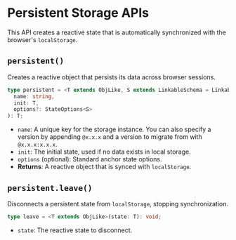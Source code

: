 # Persistent Storage APIs

This API creates a reactive state that is automatically synchronized with the browser's `localStorage`.

## `persistent()`

Creates a reactive object that persists its data across browser sessions.

```typescript
type persistent = <T extends ObjLike, S extends LinkableSchema = LinkableSchema>(
  name: string,
  init: T,
  options?: StateOptions<S>
): T;
```

- `name`: A unique key for the storage instance. You can also specify a version by appending `@x.x.x` and a version to migrate from with `@x.x.x:x.x.x`.
- `init`: The initial state, used if no data exists in local storage.
- `options` (optional): Standard anchor state options.
- **Returns**: A reactive object that is synced with `localStorage`.

## `persistent.leave()`

Disconnects a persistent state from `localStorage`, stopping synchronization.

```typescript
type leave = <T extends ObjLike>(state: T): void;
```

- `state`: The reactive state to disconnect.

